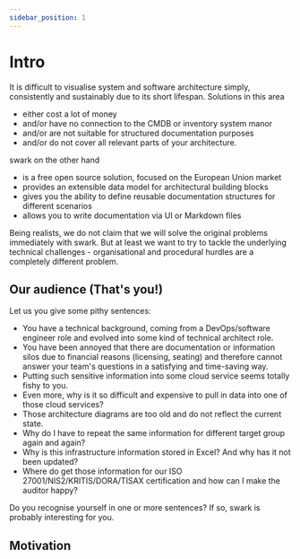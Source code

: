 ```yaml
---
sidebar_position: 1
---
```


# Intro

It is difficult to visualise system and software architecture simply, consistently and sustainably due to its short lifespan. 
Solutions in this area 
- either cost a lot of money
- and/or have no connection to the CMDB or inventory system manor 
- and/or are not suitable for structured documentation purposes
- and/or do not cover all relevant parts of your architecture.

swark on the other hand
- is a free open source solution, focused on the European Union market
- provides an extensible data model for architectural building blocks
- gives you the ability to define reusable documentation structures for different scenarios
- allows you to write documentation via UI or Markdown files

Being realists, we do not claim that we will solve the original problems immediately with swark. But at least we want to try to tackle the underlying technical challenges - organisational and procedural hurdles are a completely different problem.

## Our audience (That's you!)

Let us you give some pithy sentences:

- You have a technical background, coming from a DevOps/software engineer role and evolved into some kind of technical architect role.
- You have been annoyed that there are documentation or information silos due to financial reasons (licensing, seating) and therefore cannot answer your team's questions in a satisfying and time-saving way.
- Putting such sensitive information into some cloud service seems totally fishy to you.
- Even more, why is it so difficult and expensive to pull in data into one of those cloud services?
- Those architecture diagrams are too old and do not reflect the current state.
- Why do I have to repeat the same information for different target group again and again?
- Why is this infrastructure information stored in Excel? And why has it not been updated?
- Where do get those information for our ISO 27001/NIS2/KRITIS/DORA/TISAX certification and how can I make the auditor happy?

Do you recognise yourself in one or more sentences? If so, swark is probably interesting for you.

## Motivation

